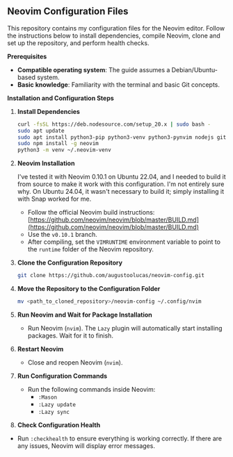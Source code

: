 ## Neovim Configuration Files

This repository contains my configuration files for the Neovim editor. Follow the instructions below to install dependencies, compile Neovim, clone and set up the repository, and perform health checks.

**Prerequisites**

- **Compatible operating system**: The guide assumes a Debian/Ubuntu-based system.
- **Basic knowledge**: Familiarity with the terminal and basic Git concepts.

**Installation and Configuration Steps**

1. **Install Dependencies**

   ```bash
   curl -fsSL https://deb.nodesource.com/setup_20.x | sudo bash -
   sudo apt update
   sudo apt install python3-pip python3-venv python3-pynvim nodejs git lua5.1 luarocks ripgrep ninja-build gettext cmake unzip curl build-essential
   sudo npm install -g neovim
   python3 -m venv ~/.neovim-venv
   ```

2. **Neovim Installation**
  
   I've tested it with Neovim 0.10.1 on Ubuntu 22.04, and I needed to build it from source to make it work with this configuration. I'm not entirely sure why. On Ubuntu 24.04, it wasn't necessary to build it; simply installing it with Snap worked for me. 

   - Follow the official Neovim build instructions: [https://github.com/neovim/neovim/blob/master/BUILD.md](https://github.com/neovim/neovim/blob/master/BUILD.md)
   - Use the `v0.10.1` branch.
   - After compiling, set the `VIMRUNTIME` environment variable to point to the `runtime` folder of the Neovim repository.

5. **Clone the Configuration Repository**

   ```bash
   git clone https://github.com/augustoolucas/neovim-config.git
   ```

6. **Move the Repository to the Configuration Folder**

   ```bash
   mv <path_to_cloned_repository>/neovim-config ~/.config/nvim
   ```

7. **Run Neovim and Wait for Package Installation**

   - Run Neovim (`nvim`). The `Lazy` plugin will automatically start installing packages. Wait for it to finish.

8. **Restart Neovim**

   - Close and reopen Neovim (`nvim`).

9. **Run Configuration Commands**

   - Run the following commands inside Neovim:
     - `:Mason`
     - `:Lazy update`
     - `:Lazy sync`

10. **Check Configuration Health**

   - Run `:checkhealth` to ensure everything is working correctly. If there are any issues, Neovim will display error messages.
